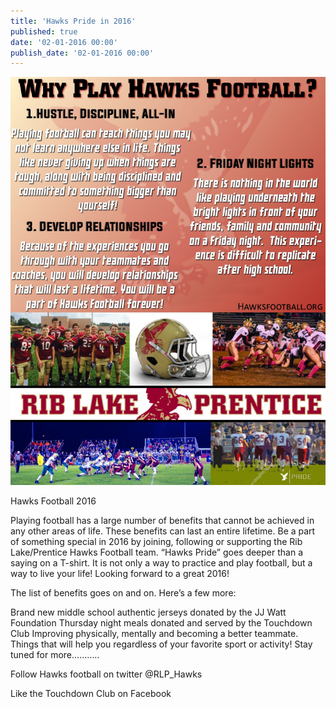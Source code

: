 ```yaml
---
title: 'Hawks Pride in 2016'
published: true
date: '02-01-2016 00:00'
publish_date: '02-01-2016 00:00'
---
```


![](why-play-hawks-football.jpg)

Hawks Football 2016

Playing football has a large number of benefits that cannot be achieved in any other areas of life. These benefits can last an entire lifetime. Be a part of something special in 2016 by joining, following or supporting the Rib Lake/Prentice Hawks Football team. “Hawks Pride” goes deeper than a saying on a T-shirt. It is not only a way to practice and play football, but a way to live your life! Looking forward to a great 2016!

The list of benefits goes on and on. Here’s a few more:

Brand new middle school authentic jerseys donated by the JJ Watt Foundation
Thursday night meals donated and served by the Touchdown Club
Improving physically, mentally and becoming a better teammate. Things that will help you regardless of your favorite sport or activity!
Stay tuned for more………..

Follow Hawks football on twitter @RLP_Hawks

Like the Touchdown Club on Facebook